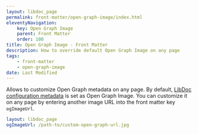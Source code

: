 ```yaml
---
layout: libdoc_page
permalink: front-matter/open-graph-image/index.html
eleventyNavigation:
    key: Open Graph Image
    parent: Front Matter
    order: 100
title: Open Graph Image - Front Matter
description: How to override default Open Graph Image on any page
tags:
    - front-matter
    - open-graph-image
date: Last Modified
---
```

Allows to customize Open Graph metadata on any page. By default, [LibDoc configuration metadata](/content/configuration/open-graph-image.md) is set as Open Graph Image. You can customize it on any page by entering another image URL into the front matter key `ogImageUrl`.

```yaml
layout: libdoc_page
ogImageUrl: /path-to/custom-open-graph-url.jpg
```
